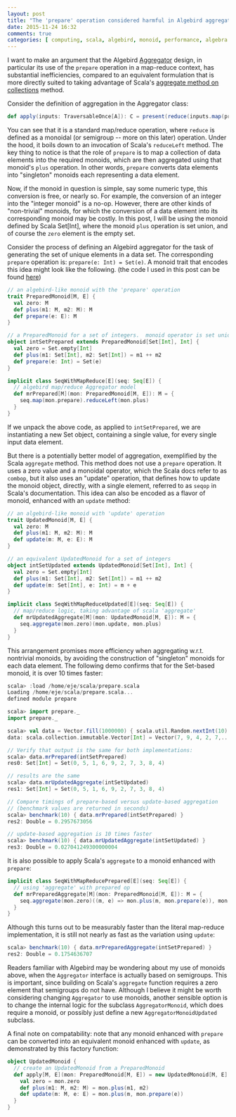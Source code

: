 ```yaml
---
layout: post
title: "The 'prepare' operation considered harmful in Algebird aggregation"
date: 2015-11-24 16:32
comments: true
categories: [ computing, scala, algebird, monoid, performance, algebra ]
---
```

I want to make an argument that the Algebird [Aggregator](http://twitter.github.io/algebird/#com.twitter.algebird.Aggregator) design, in particular its use of the `prepare` operation in a map-reduce context, has substantial inefficiencies, compared to an equivalent formulation that is more directly suited to taking advantage of Scala's [aggregate method on collections](http://www.scala-lang.org/api/current/index.html#scala.collection.Seq) method.

Consider the definition of aggregation in the Aggregator class:

```scala
def apply(inputs: TraversableOnce[A]): C = present(reduce(inputs.map(prepare)))
```

You can see that it is a standard map/reduce operation, where `reduce` is defined as a monoidal (or semigroup -- more on this later) operation. Under the hood, it boils down to an invocation of Scala's `reduceLeft` method.  The key thing to notice is that the role of `prepare` is to map a collection of data elements into the required monoids, which are then aggregated using that monoid's `plus` operation.  In other words, `prepare` converts data elements into "singleton" monoids each representing a data element.

Now, if the monoid in question is simple, say some numeric type, this conversion is free, or nearly so.  For example, the conversion of an integer into the "integer monoid" is a no-op.  However, there are other kinds of "non-trivial" monoids, for which the conversion of a data element into its corresponding monoid may be costly.  In this post, I will be using the monoid defined by Scala Set[Int], where the monoid `plus` operation is set union, and of course the `zero` element is the empty set.

Consider the process of defining an Algebird aggregator for the task of generating the set of unique elements in a data set.  The corresponding `prepare` operation is: `prepare(e: Int) = Set(e)`.  A monoid trait that encodes this idea might look like the following.  (the code I used in this post can be found [here](https://gist.github.com/erikerlandson/d96dc553bc51e0eb5e4b))

```scala
// an algebird-like monoid with the 'prepare' operation
trait PreparedMonoid[M, E] {
  val zero: M
  def plus(m1: M, m2: M): M
  def prepare(e: E): M
}

// a PreparedMonoid for a set of integers.  monoid operator is set union.
object intSetPrepared extends PreparedMonoid[Set[Int], Int] {
  val zero = Set.empty[Int]
  def plus(m1: Set[Int], m2: Set[Int]) = m1 ++ m2
  def prepare(e: Int) = Set(e)
}

implicit class SeqWithMapReduce[E](seq: Seq[E]) {
  // algebird map/reduce Aggregator model
  def mrPrepared[M](mon: PreparedMonoid[M, E]): M = {
    seq.map(mon.prepare).reduceLeft(mon.plus)
  }
}
```

If we unpack the above code, as applied to `intSetPrepared`, we are instantiating a new Set object, containing a single value, for every single input data element.

But there is a potentially better model of aggregation, exemplified by the Scala `aggregate` method.  This method does not use a `prepare` operation.  It uses a zero value and a monoidal operator, which the Scala docs refer to as `combop`, but it also uses an "update" operation, that defines how to update the monoid object, directly, with a single element, referred to as `seqop` in Scala's documentation.  This idea can also be encoded as a flavor of monoid, enhanced with an `update` method:

```scala
// an algebird-like monoid with 'update' operation
trait UpdatedMonoid[M, E] {
  val zero: M
  def plus(m1: M, m2: M): M
  def update(m: M, e: E): M
}

// an equivalent UpdatedMonoid for a set of integers
object intSetUpdated extends UpdatedMonoid[Set[Int], Int] {
  val zero = Set.empty[Int]
  def plus(m1: Set[Int], m2: Set[Int]) = m1 ++ m2
  def update(m: Set[Int], e: Int) = m + e
}

implicit class SeqWithMapReduceUpdated[E](seq: Seq[E]) {
  // map/reduce logic, taking advantage of scala 'aggregate'
  def mrUpdatedAggregate[M](mon: UpdatedMonoid[M, E]): M = {
    seq.aggregate(mon.zero)(mon.update, mon.plus)
  }
}
```

This arrangement promises more efficiency when aggregating w.r.t. nontrivial monoids, by avoiding the construction of "singleton" monoids for each data element.  The following demo confirms that for the Set-based monoid, it is over 10 times faster:

```scala
scala> :load /home/eje/scala/prepare.scala
Loading /home/eje/scala/prepare.scala...
defined module prepare

scala> import prepare._
import prepare._

scala> val data = Vector.fill(1000000) { scala.util.Random.nextInt(10) }
data: scala.collection.immutable.Vector[Int] = Vector(7, 9, 4, 2, 7,...

// Verify that output is the same for both implementations:
scala> data.mrPrepared(intSetPrepared)
res0: Set[Int] = Set(0, 5, 1, 6, 9, 2, 7, 3, 8, 4)

// results are the same
scala> data.mrUpdatedAggregate(intSetUpdated)
res1: Set[Int] = Set(0, 5, 1, 6, 9, 2, 7, 3, 8, 4)

// Compare timings of prepare-based versus update-based aggregation
// (benchmark values are returned in seconds)
scala> benchmark(10) { data.mrPrepared(intSetPrepared) }
res2: Double = 0.2957673056

// update-based aggregation is 10 times faster
scala> benchmark(10) { data.mrUpdatedAggregate(intSetUpdated) }
res3: Double = 0.027041249300000004
```

It is also possible to apply Scala's `aggregate` to a monoid enhanced with `prepare`:

```scala
implicit class SeqWithMapReducePrepared[E](seq: Seq[E]) {
  // using 'aggregate' with prepared op
  def mrPreparedAggregate[M](mon: PreparedMonoid[M, E]): M = {
    seq.aggregate(mon.zero)((m, e) => mon.plus(m, mon.prepare(e)), mon.plus)
  }
}
```

Although this turns out to be measurably faster than the literal map-reduce implementation, it is still not nearly as fast as the variation using `update`:

```scala
scala> benchmark(10) { data.mrPreparedAggregate(intSetPrepared) }
res2: Double = 0.1754636707
```

Readers familiar with Algebird may be wondering about my use of monoids above, when the `Aggregator` interface is actually based on semigroups.  This is important, since building on Scala's `aggregate` function requires a zero element that semigroups do not have.  Although I believe it might be worth considering changing `Aggregator` to use monoids, another sensible option is to change the internal logic for the subclass `AggregatorMonoid`, which does require a monoid, or possibly just define a new `AggregatorMonoidUpdated` subclass.

A final note on compatability: note that any monoid enhanced with `prepare` can be converted into an equivalent monoid enhanced with `update`, as demonstrated by this factory function:

```scala
object UpdatedMonoid {
  // create an UpdatedMonoid from a PreparedMonoid
  def apply[M, E](mon: PreparedMonoid[M, E]) = new UpdatedMonoid[M, E] {
    val zero = mon.zero
    def plus(m1: M, m2: M) = mon.plus(m1, m2)
    def update(m: M, e: E) = mon.plus(m, mon.prepare(e))
  }
}
```
